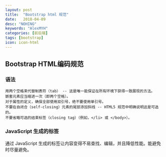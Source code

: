 ```yaml
---
layout: post
title:  "Bootstrap html 规范"
date:   2018-04-09
desc: "NOHING"
keywords: "AlexMYH"
categories: [前后端]
tags: [bootstrap]
icon: icon-html
---
```



## Bootstrap HTML编码规范
###  语法

    用两个空格来代替制表符（tab） -- 这是唯一能保证在所有环境下获得一致展现的方法。
    嵌套元素应当缩进一次（即两个空格）。
    对于属性的定义，确保全部使用双引号，绝不要使用单引号。
    不要在自闭合（self-closing）元素的尾部添加斜线 -- HTML5 规范中明确说明这是可选的。
    不要省略可选的结束标签（closing tag）（例如，</li> 或 </body>）。



###  JavaScript 生成的标签

通过 JavaScript 生成的标签让内容变得不易查找、编辑，并且降低性能。能避免时尽量避免。









